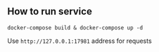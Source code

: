 ## How to run service
`docker-compose build & docker-compose up -d`

Use `http://127.0.0.1:17981` address for requests
